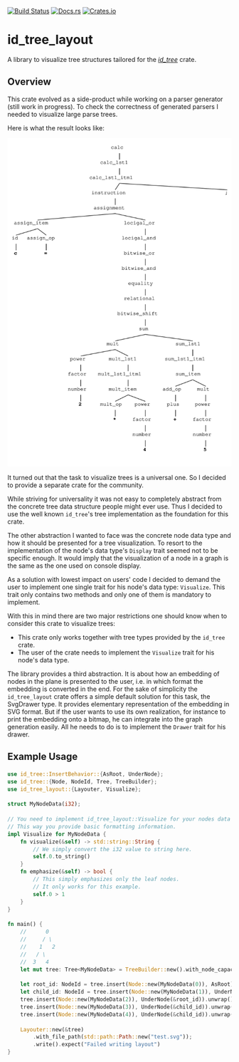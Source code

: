 [![Build Status](https://travis-ci.org/jsinger67/id-tree-layout.svg?branch=main)](https://travis-ci.org/jsinger/id-tree-layout)
[![Docs.rs](https://docs.rs/id_tree_layout/badge.svg)](https://docs.rs/id_tree_layout)
[![Crates.io](https://img.shields.io/crates/v/id_tree_layout.svg)](https://crates.io/crates/id_tree_layout)

# id_tree_layout

A library to visualize tree structures tailored for the
*[id_tree](https://github.com/iwburns/id-tree)* crate.

## Overview

This crate evolved as a side-product while working on a parser generator (still work in progress).
To check the correctness of generated parsers I needed to visualize large parse trees.

Here is what the result looks like:

![example.svg](./docs/example.svg)

It turned out that the task to visualize trees is a universal one. So I decided to provide a
separate crate for the community.

While striving for universality it was not easy to completely abstract from the concrete tree data
structure people might ever use. Thus I decided to use the well known `id_tree`'s tree
implementation as the foundation for this crate.

The other abstraction I wanted to face was the concrete node data type and how it should be
presented for a tree visualization. To resort to the implementation of the node's data type's
`Display` trait seemed not to be specific enough. It would imply that the visualization of a
node in a graph is the same as the one used on console display.

As a solution with lowest impact on users' code I decided to demand the user to implement one single
trait for his node's data type: `Visualize`. This trait only contains two methods and only one of
them is mandatory to implement.

With this in mind there are two major restrictions one should know when to consider this crate to
visualize trees:

* This crate only works together with tree types provided by the `id_tree` crate.
* The user of the crate needs to implement the `Visualize` trait for his node's data type.

The library provides a third abstraction. It is about how an embedding of nodes in the plane is
presented to the user, i.e. in which format the embedding is converted in the end. For the sake of
simplicity the `id_tree_layout` crate offers a simple default solution for this task, the SvgDrawer
type. It provides elementary representation of the embedding in SVG format. But if the user wants
to use its own realization, for instance to print the embedding onto a bitmap, he can integrate
into the graph generation easily. All he needs to do is to implement the `Drawer` trait for his
drawer.

## Example Usage

```rust
use id_tree::InsertBehavior::{AsRoot, UnderNode};
use id_tree::{Node, NodeId, Tree, TreeBuilder};
use id_tree_layout::{Layouter, Visualize};

struct MyNodeData(i32);

// You need to implement id_tree_layout::Visualize for your nodes data type.
// This way you provide basic formatting information.
impl Visualize for MyNodeData {
    fn visualize(&self) -> std::string::String {
        // We simply convert the i32 value to string here.
        self.0.to_string()
    }
    fn emphasize(&self) -> bool {
        // This simply emphasizes only the leaf nodes.
        // It only works for this example.
        self.0 > 1
    }
}

fn main() {
    //      0
    //     / \
    //    1   2
    //   / \
    //  3   4
    let mut tree: Tree<MyNodeData> = TreeBuilder::new().with_node_capacity(5).build();

    let root_id: NodeId = tree.insert(Node::new(MyNodeData(0)), AsRoot).unwrap();
    let child_id: NodeId = tree.insert(Node::new(MyNodeData(1)), UnderNode(&root_id)).unwrap();
    tree.insert(Node::new(MyNodeData(2)), UnderNode(&root_id)).unwrap();
    tree.insert(Node::new(MyNodeData(3)), UnderNode(&child_id)).unwrap();
    tree.insert(Node::new(MyNodeData(4)), UnderNode(&child_id)).unwrap();

    Layouter::new(&tree)
        .with_file_path(std::path::Path::new("test.svg"));
        .write().expect("Failed writing layout")
}

```
